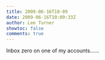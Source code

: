 ```yaml
---
title: 2009-06-16T10-09
date: 2009-06-16T10:09:33Z
author: Lee Turner
showtoc: false
comments: true
---
```


Inbox zero on one of my accounts......

